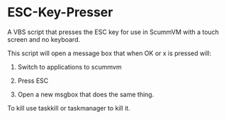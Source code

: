 # ESC-Key-Presser
A VBS script that presses the ESC key for use in ScummVM with a touch screen and no keyboard.

This script will open a message box that when OK or x is pressed will:

1) Switch to applications to scummvm

2) Press ESC

3) Open a new msgbox that does the same thing.


To kill use taskkill or taskmanager to kill it.
